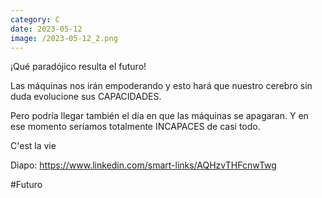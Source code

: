 ```yaml
--- 
category: C 
date: 2023-05-12 
image: /2023-05-12_2.png 
--- 
```


¡Qué paradójico resulta el futuro!

Las máquinas nos irán empoderando y esto hará que nuestro cerebro sin duda evolucione sus CAPACIDADES.

Pero podría llegar también el día en que las máquinas se apagaran. Y en ese momento seríamos totalmente INCAPACES de casi todo. 

C'est la vie

Diapo: https://www.linkedin.com/smart-links/AQHzvTHFcnwTwg

#Futuro